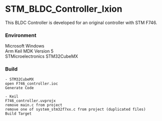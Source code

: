 # STM_BLDC_Controller_Ixion

This BLDC Controller is developed for an original controller with STM F746.

### Environment

Microsoft Windows  
Arm Keil MDK Version 5  
STMicroelectronics STM32CubeMX  

### Build

```
- STM32CubeMX  
open F746_controller.ioc  
Generate Code  

- Keil  
F746_controller.uvprojx  
remove main.c from project
remove one of system_stm32f7xx.c from project (duplicated files)  
Build Target  
```

